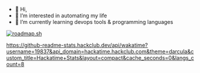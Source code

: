 - 👋 Hi,
- 👀 I’m interested in automating my life
- 🌱 I’m currently learning devops tools & programming languages

[![roadmap.sh](https://api.roadmap.sh/v1-badge/tall/643e0ca7e27257737490d9fc?variant=dark)](https://roadmap.sh)

<!---
beebucio/beebucio is a ✨ special ✨ repository because its `README.md` (this file) appears on your GitHub profile.
You can click the Preview link to take a look at your changes.
--->
https://github-readme-stats.hackclub.dev/api/wakatime?username=19837&api_domain=hackatime.hackclub.com&theme=darcula&custom_title=Hackatime+Stats&layout=compact&cache_seconds=0&langs_count=8
